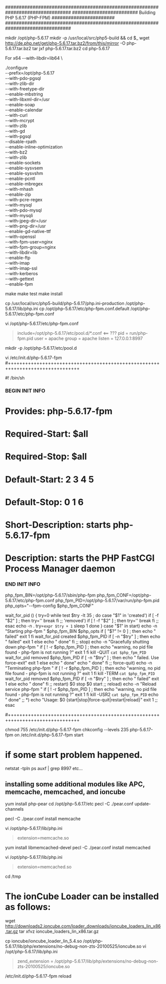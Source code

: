 ################################################################################
########################  Building PHP 5.6.17 (PHP-FPM)  #######################
################################################################################

mkdir /opt/php-5.6.17
mkdir -p /usr/local/src/php5-build  && cd $_
wget http://de.php.net/get/php-5.6.17.tar.bz2/from/this/mirror -O php-5.6.17.tar.bz2
tar jxf php-5.6.17.tar.bz2
cd php-5.6.17

For x64 --with-libdir=lib64 \

./configure \
--prefix=/opt/php-5.6.17 \
--with-pdo-pgsql \
--with-zlib-dir \
--with-freetype-dir \
--enable-mbstring \
--with-libxml-dir=/usr \
--enable-soap \
--enable-calendar \
--with-curl \
--with-mcrypt \
--with-zlib \
--with-gd \
--with-pgsql \
--disable-rpath \
--enable-inline-optimization \
--with-bz2 \
--with-zlib \
--enable-sockets \
--enable-sysvsem \
--enable-sysvshm \
--enable-pcntl \
--enable-mbregex \
--with-mhash \
--enable-zip \
--with-pcre-regex \
--with-mysql \
--with-pdo-mysql \
--with-mysqli \
--with-jpeg-dir=/usr \
--with-png-dir=/usr \
--enable-gd-native-ttf \
--with-openssl \
--with-fpm-user=nginx \
--with-fpm-group=nginx \
--with-libdir=lib \
--enable-ftp \
--with-imap \
--with-imap-ssl \
--with-kerberos \
--with-gettext \
--enable-fpm

make
make test
make install


cp /usr/local/src/php5-build/php-5.6.17/php.ini-production /opt/php-5.6.17/lib/php.ini
cp /opt/php-5.6.17/etc/php-fpm.conf.default /opt/php-5.6.17/etc/php-fpm.conf

vi /opt/php-5.6.17/etc/php-fpm.conf
>include=/opt/php-5.6.17/etc/pool.d/*.conf  <== ???
>pid = run/php-fpm.pid
>user = apache
>group = apache
>listen = 127.0.0.1:8997

mkdir -p /opt/php-5.6.17/etc/pool.d

vi /etc/init.d/php-5.6.17-fpm
#+++++++++++++++++++++++++++++++++++++++++++++++++++++++++++++++++++++++++++++++

#! /bin/sh
### BEGIN INIT INFO
# Provides:          php-5.6.17-fpm
# Required-Start:    $all
# Required-Stop:     $all
# Default-Start:     2 3 4 5
# Default-Stop:      0 1 6
# Short-Description: starts php-5.6.17-fpm
# Description:       starts the PHP FastCGI Process Manager daemon
### END INIT INFO
php_fpm_BIN=/opt/php-5.6.17/sbin/php-fpm
php_fpm_CONF=/opt/php-5.6.17/etc/php-fpm.conf
php_fpm_PID=/opt/php-5.6.17/var/run/php-fpm.pid
php_opts="--fpm-config $php_fpm_CONF"

wait_for_pid () {
        try=0
        while test $try -lt 35 ; do
                case "$1" in
                        'created')
                        if [ -f "$2" ] ; then
                                try=''
                                break
                        fi
                        ;;
                        'removed')
                        if [ ! -f "$2" ] ; then
                                try=''
                                break
                        fi
                        ;;
                esac
                echo -n .
                try=`expr $try + 1`
                sleep 1
        done
}
case "$1" in
        start)
                echo -n "Starting php-fpm "
                $php_fpm_BIN $php_opts
                if [ "$?" != 0 ] ; then
                        echo " failed"
                        exit 1
                fi
                wait_for_pid created $php_fpm_PID
                if [ -n "$try" ] ; then
                        echo " failed"
                        exit 1
                else
                        echo " done"
                fi
        ;;
        stop)
                echo -n "Gracefully shutting down php-fpm "
                if [ ! -r $php_fpm_PID ] ; then
                        echo "warning, no pid file found - php-fpm is not running ?"
                        exit 1
                fi
                kill -QUIT `cat $php_fpm_PID`
                wait_for_pid removed $php_fpm_PID
                if [ -n "$try" ] ; then
                        echo " failed. Use force-exit"
                        exit 1
                else
                        echo " done"
                       echo " done"
                fi
        ;;
        force-quit)
                echo -n "Terminating php-fpm "
                if [ ! -r $php_fpm_PID ] ; then
                        echo "warning, no pid file found - php-fpm is not running ?"
                        exit 1
                fi
                kill -TERM `cat $php_fpm_PID`
                wait_for_pid removed $php_fpm_PID
                if [ -n "$try" ] ; then
                        echo " failed"
                        exit 1
                else
                        echo " done"
                fi
        ;;
        restart)
                $0 stop
                $0 start
        ;;
        reload)
                echo -n "Reload service php-fpm "
                if [ ! -r $php_fpm_PID ] ; then
                        echo "warning, no pid file found - php-fpm is not running ?"
                        exit 1
                fi
                kill -USR2 `cat $php_fpm_PID`
                echo " done"
        ;;
        *)
                echo "Usage: $0 {start|stop|force-quit|restart|reload}"
                exit 1
        ;;
esac

#+++++++++++++++++++++++++++++++++++++++++++++++++++++++++++++++++++++++++++++++

chmod 755 /etc/init.d/php-5.6.17-fpm
chkconfig --levels 235 php-5.6.17-fpm on
/etc/init.d/php-5.6.17-fpm start

# if some start problem happened.
netstat -tpln
ps auxf | grep 8997
etc...

## installing some additional modules like APC, memcache, memcached, and ioncube
yum install php-pear
cd /opt/php-5.6.17/etc
pecl -C ./pear.conf update-channels

pecl -C ./pear.conf install memcache

vi /opt/php-5.6.17/lib/php.ini
>extension=memcache.so

yum install libmemcached-devel
pecl -C ./pear.conf install memcached

vi /opt/php-5.6.17/lib/php.ini
>extension=memcached.so

cd /tmp

# The ionCube Loader can be installed as follows:
wget http://downloads2.ioncube.com/loader_downloads/ioncube_loaders_lin_x86.tar.gz
tar xfvz ioncube_loaders_lin_x86.tar.gz

cp ioncube/ioncube_loader_lin_5.4.so /opt/php-5.6.17/lib/php/extensions/no-debug-non-zts-20100525/ioncube.so
vi /opt/php-5.6.17/lib/php.ini
>zend_extension = /opt/php-5.6.17/lib/php/extensions/no-debug-non-zts-20100525/ioncube.so

/etc/init.d/php-5.6.17-fpm reload
